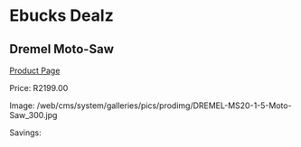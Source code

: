 
# Ebucks Dealz
## Dremel Moto-Saw
[Product Page](https://www.ebucks.com/web/shop/productSelected.do?prodId=191916756&catId=1235224419)

Price: R2199.00

Image: /web/cms/system/galleries/pics/prodimg/DREMEL-MS20-1-5-Moto-Saw_300.jpg

Savings: 


	